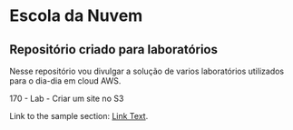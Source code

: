 # Escola da Nuvem

## Repositório criado para laboratórios 

Nesse repositório vou divulgar a solução de varios laboratórios utilizados para o dia-dia em cloud AWS.

170 - Lab - Criar um site no S3 

Link to the sample section: [Link Text](#sample-section).

